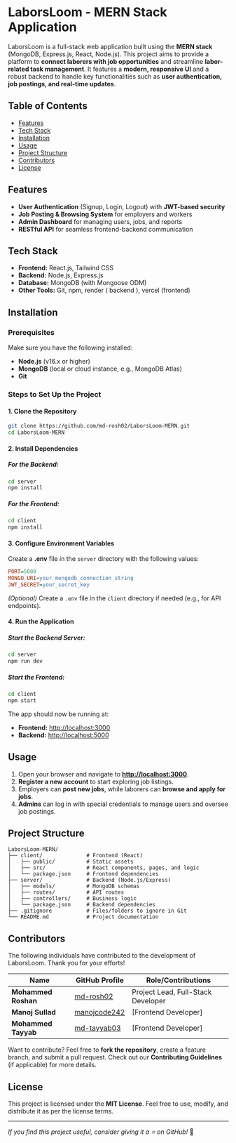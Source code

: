 # LaborsLoom - MERN Stack Application

LaborsLoom is a full-stack web application built using the **MERN stack** (MongoDB, Express.js, React, Node.js). This project aims to provide a platform to **connect laborers with job opportunities** and streamline **labor-related task management**. It features a **modern, responsive UI** and a robust backend to handle key functionalities such as **user authentication, job postings, and real-time updates**.

## Table of Contents
- [Features](#features)
- [Tech Stack](#tech-stack)
- [Installation](#installation)
- [Usage](#usage)
- [Project Structure](#project-structure)
- [Contributors](#contributors)
- [License](#license)

## Features
- **User Authentication** (Signup, Login, Logout) with **JWT-based security**
- **Job Posting & Browsing System** for employers and workers
- **Admin Dashboard** for managing users, jobs, and reports
- **RESTful API** for seamless frontend-backend communication

## Tech Stack
- **Frontend:** React.js, Tailwind CSS
- **Backend:** Node.js, Express.js
- **Database:** MongoDB (with Mongoose ODM)
- **Other Tools:** Git, npm, render ( backend ), vercel (frontend)

## Installation

### Prerequisites
Make sure you have the following installed:
- **Node.js** (v16.x or higher)
- **MongoDB** (local or cloud instance, e.g., MongoDB Atlas)
- **Git**

### Steps to Set Up the Project
#### 1. Clone the Repository
```bash
git clone https://github.com/md-rosh02/LaborsLoom-MERN.git
cd LaborsLoom-MERN
```
#### 2. Install Dependencies
##### For the Backend:
```bash
cd server
npm install
```
##### For the Frontend:
```bash
cd client
npm install
```
#### 3. Configure Environment Variables
Create a **.env** file in the `server` directory with the following values:
```ini
PORT=5000
MONGO_URI=your_mongodb_connection_string
JWT_SECRET=your_secret_key
```
*(Optional)* Create a `.env` file in the `client` directory if needed (e.g., for API endpoints).

#### 4. Run the Application
##### Start the Backend Server:
```bash
cd server
npm run dev
```
##### Start the Frontend:
```bash
cd client
npm start
```
The app should now be running at:
- **Frontend:** [http://localhost:3000](http://localhost:3000)
- **Backend:** [http://localhost:5000](http://localhost:5000)

## Usage
1. Open your browser and navigate to **[http://localhost:3000](http://localhost:3000)**.
2. **Register a new account** to start exploring job listings.
3. Employers can **post new jobs**, while laborers can **browse and apply for jobs**.
4. **Admins** can log in with special credentials to manage users and oversee job postings.

## Project Structure
```
LaborsLoom-MERN/
├── client/              # Frontend (React)
│   ├── public/          # Static assets
│   ├── src/             # React components, pages, and logic
│   └── package.json     # Frontend dependencies
├── server/              # Backend (Node.js/Express)
│   ├── models/          # MongoDB schemas
│   ├── routes/          # API routes
│   ├── controllers/     # Business logic
│   └── package.json     # Backend dependencies
├── .gitignore           # Files/folders to ignore in Git
└── README.md            # Project documentation
```

## Contributors
The following individuals have contributed to the development of LaborsLoom. Thank you for your efforts!

| Name | GitHub Profile | Role/Contributions |
|------|--------------|-------------------|
| **Mohammed Roshan** | [md-rosh02](https://github.com/md-rosh02) | Project Lead, Full-Stack Developer |
| **Manoj Sullad** | [manojcode242](https://github.com/manojcode242) | [Frontend Developer] |
| **Mohammed Tayyab** | [md-tayyab03](https://github.com/md-tayyab03) | [Frontend Developer] |

Want to contribute? Feel free to **fork the repository**, create a feature branch, and submit a pull request. Check out our **Contributing Guidelines** (if applicable) for more details.

## License
This project is licensed under the **MIT License**. Feel free to use, modify, and distribute it as per the license terms.

---
_If you find this project useful, consider giving it a ⭐ on GitHub!_ 🚀


